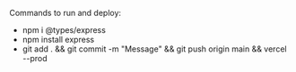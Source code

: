 Commands to run and deploy:

- npm i @types/express
- npm install express
- git add . && git commit -m "Message" && git push origin main && vercel --prod

